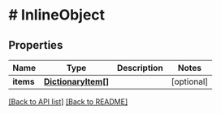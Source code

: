 # # InlineObject

## Properties

Name | Type | Description | Notes
------------ | ------------- | ------------- | -------------
**items** | [**DictionaryItem[]**](DictionaryItem.md) |  | [optional] 


[[Back to API list]](../../README.md#endpoints) [[Back to README]](../../README.md)
